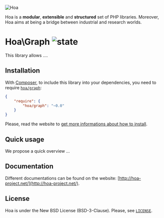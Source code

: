 ![Hoa](http://static.hoa-project.net/Image/Hoa_small.png)

Hoa is a **modular**, **extensible** and **structured** set of PHP libraries.
Moreover, Hoa aims at being a bridge between industrial and research worlds.

# Hoa\Graph ![state](http://central.hoa-project.net/State/Graph)

This library allows ….

## Installation

With [Composer](http://getcomposer.org/), to include this library into your
dependencies, you need to require
[`hoa/graph`](https://packagist.org/packages/hoa/graph):

```json
{
    "require": {
        "hoa/graph": "~0.0"
    }
}
```

Please, read the website to [get more informations about how to
install](http://hoa-project.net/Source.html).

## Quick usage

We propose a quick overview …

## Documentation

Different documentations can be found on the website:
[http://hoa-project.net/](http://hoa-project.net/).

## License

Hoa is under the New BSD License (BSD-3-Clause). Please, see
[`LICENSE`](http://hoa-project.net/LICENSE).
